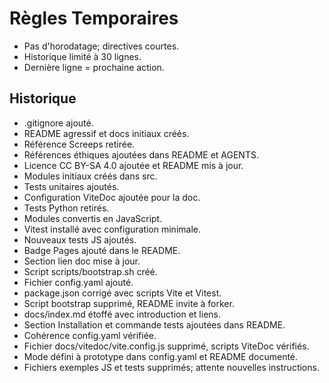 # Règles Temporaires
- Pas d'horodatage; directives courtes.
- Historique limité à 30 lignes.
- Dernière ligne = prochaine action.

## Historique
- .gitignore ajouté.
- README agressif et docs initiaux créés.
- Référence Screeps retirée.
- Références éthiques ajoutées dans README et AGENTS.
- Licence CC BY-SA 4.0 ajoutée et README mis à jour.
- Modules initiaux créés dans src.
- Tests unitaires ajoutés.
- Configuration ViteDoc ajoutée pour la doc.
- Tests Python retirés.
- Modules convertis en JavaScript.
- Vitest installé avec configuration minimale.
- Nouveaux tests JS ajoutés.
- Badge Pages ajouté dans le README.
- Section lien doc mise à jour.
- Script scripts/bootstrap.sh créé.
- Fichier config.yaml ajouté.
- package.json corrigé avec scripts Vite et Vitest.
- Script bootstrap supprimé, README invite à forker.
- docs/index.md étoffé avec introduction et liens.
- Section Installation et commande tests ajoutées dans README.
- Cohérence config.yaml vérifiée.
- Fichier docs/vitedoc/vite.config.js supprimé, scripts ViteDoc vérifiés.
- Mode défini à prototype dans config.yaml et README documenté.
- Fichiers exemples JS et tests supprimés; attente nouvelles instructions.
